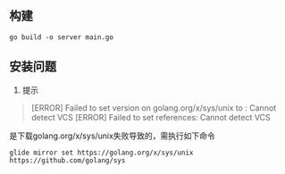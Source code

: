 ## 构建
```
go build -o server main.go
```

## 安装问题
1. 提示

> [ERROR]	Failed to set version on golang.org/x/sys/unix to : Cannot detect VCS
  [ERROR]	Failed to set references: Cannot detect VCS

是下载golang.org/x/sys/unix失败导致的，需执行如下命令

```
glide mirror set https://golang.org/x/sys/unix https://github.com/golang/sys
```